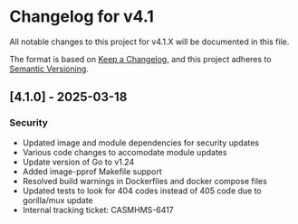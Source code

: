 # Changelog for v4.1

All notable changes to this project for v4.1.X will be documented in this file.

The format is based on [Keep a Changelog](https://keepachangelog.com/en/1.0.0/),
and this project adheres to [Semantic Versioning](https://semver.org/spec/v2.0.0.html).

## [4.1.0] - 2025-03-18

### Security

- Updated image and module dependencies for security updates
- Various code changes to accomodate module updates
- Update version of Go to v1.24
- Added image-pprof Makefile support
- Resolved build warnings in Dockerfiles and docker compose files
- Updated tests to look for 404 codes instead of 405 code due to gorilla/mux update
- Internal tracking ticket: CASMHMS-6417
